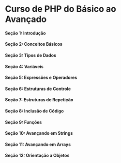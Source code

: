 # Curso de PHP do Básico ao Avançado

#### Seção 1: Introdução
#### Seção 2: Conceitos Básicos

#### Seção 3: Tipos de Dados
#### Seção 4: Variáveis

#### Seção 5: Expressões e Operadores
#### Seção 6: Estruturas de Controle

#### Seção 7: Estruturas de Repetição
#### Seção 8: Inclusão de Código

#### Seção 9: Funções
#### Seção 10: Avançando em Strings

#### Seção 11: Avançando em Arrays

#### Seção 12: Orientação a Objetos

